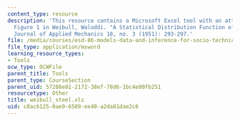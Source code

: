 ```yaml
---
content_type: resource
description: 'This resource contains a Microsoft Excel tool with an attempt to recreate
  Figure 1 in Weibull, Waloddi. "A Statistical Distribution Function of Wide Applicability."
  Journal of Applied Mechanics 18, no. 3 (1951): 293-297.'
file: /media/courses/esd-86-models-data-and-inference-for-socio-technical-systems-spring-2007/c8ac61250ae96509ee40a2da81dae2c6_weibull_steel.xls
file_type: application/msword
learning_resource_types:
- Tools
ocw_type: OCWFile
parent_title: Tools
parent_type: CourseSection
parent_uid: 57208e81-2172-38ef-78d6-1bc4e00fb251
resourcetype: Other
title: weibull_steel.xls
uid: c8ac6125-0ae9-6509-ee40-a2da81dae2c6
---
```

